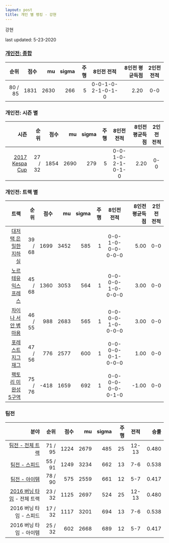 ```yaml
---
layout: post
title: 개인 별 랭킹 - 강현
---
```


강현

last updated: 5-23-2020

### [개인전: 종합](../singles-full)

| 순위 | 점수 | mu | sigma | 주행 | 8인전 전적 | 8인전 평균득점 | 2인전 전적 |
|---:|---:|---:|---:|---:|:---:|---:|:---:|
| 80 / 85 | 1831 | 2630 | 266 | 5 | 0-0-1-0-2-1-0-1-0 | 2.20 | 0-0 |

### 개인전: 시즌 별

| 시즌 | 순위 | 점수 | mu | sigma | 주행 | 8인전 전적 | 8인전 평균득점 | 2인전 전적 |
|---:|---:|---:|---:|---:|---:|:---:|---:|:---:|
| [2017 Kespa Cup](../singles-s2017_2) | 27 / 32 | 1854 | 2690 | 279 | 5 |  0-0-1-0-2-1-0-1-0 | 2.20 | 0-0 |

### 개인전: 트랙 별

| 트랙 | 순위 | 점수 | mu | sigma | 주행 | 8인전 전적 | 8인전 평균득점 | 2인전 전적 |
|---:|---:|---:|---:|---:|---:|:---:|---:|:---:|
| [대저택 은밀한 지하실](../jeotaek) | 39 / 68 | 1699 | 3452 | 585 | 1 | 0-0-1-0-0-0-0-0-0 | 5.00 | 0-0 |
| [노르테유 익스프레스](../noex) | 45 / 68 | 1360 | 3053 | 564 | 1 | 0-0-0-0-1-0-0-0-0 | 3.00 | 0-0 |
| [차이나 서안 병마용](../byeongma) | 46 / 55 | 988 | 2683 | 565 | 1 | 0-0-0-0-1-0-0-0-0 | 3.00 | 0-0 |
| [포레스트 지그재그](../zigzag) | 47 / 56 | 776 | 2577 | 600 | 1 | 0-0-0-0-0-1-0-0-0 | 1.00 | 0-0 |
| [팩토리 미완성 5구역](../district5) | 75 / 76 | -418 | 1659 | 692 | 1 | 0-0-0-0-0-0-0-1-0 | -1.00 | 0-0 |

### 팀전

| 분야 | 순위 | 점수 | mu | sigma | 주행 | 전적 | 승률 |
|---:|---:|---:|---:|---:|---:|:---:|---:|
| [팀전 - 전체 트랙](../team-full) | 71 / 95 | 1224 | 2679 | 485 | 25 | 12-13 | 0.480 |
| [팀전 - 스피드](../team-speed) | 55 / 91 | 1249 | 3234 | 662 | 13 | 7-6 | 0.538 |
| [팀전 - 아이템](../team-item) | 78 / 90 | 575 | 2559 | 661 | 12 | 5-7 | 0.417 |
| [2016 버닝 타임](../teams-t2016_1) - 전체 트랙 | 23 / 32 | 1125 | 2697 | 524 | 25 | 12-13 | 0.480 |
| 2016 버닝 타임 - 스피드 | 17 / 32 | 1117 | 3201 | 694 | 13 | 7-6 | 0.538 |
| 2016 버닝 타임 - 아이템 | 25 / 32 | 602 | 2668 | 689 | 12 | 5-7 | 0.417 |
